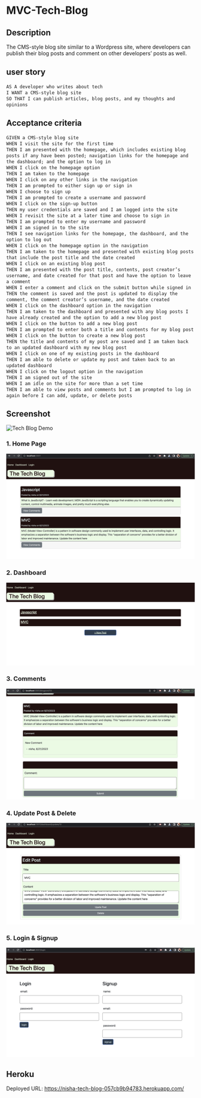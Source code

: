 # MVC-Tech-Blog

## Description 
The  CMS-style blog site similar to a Wordpress site, where developers can publish their blog posts and comment on other developers’ posts as well.



## user story
```
AS A developer who writes about tech
I WANT a CMS-style blog site
SO THAT I can publish articles, blog posts, and my thoughts and opinions
```

## Acceptance criteria
```
GIVEN a CMS-style blog site
WHEN I visit the site for the first time
THEN I am presented with the homepage, which includes existing blog posts if any have been posted; navigation links for the homepage and the dashboard; and the option to log in
WHEN I click on the homepage option
THEN I am taken to the homepage
WHEN I click on any other links in the navigation
THEN I am prompted to either sign up or sign in
WHEN I choose to sign up
THEN I am prompted to create a username and password
WHEN I click on the sign-up button
THEN my user credentials are saved and I am logged into the site
WHEN I revisit the site at a later time and choose to sign in
THEN I am prompted to enter my username and password
WHEN I am signed in to the site
THEN I see navigation links for the homepage, the dashboard, and the option to log out
WHEN I click on the homepage option in the navigation
THEN I am taken to the homepage and presented with existing blog posts that include the post title and the date created
WHEN I click on an existing blog post
THEN I am presented with the post title, contents, post creator’s username, and date created for that post and have the option to leave a comment
WHEN I enter a comment and click on the submit button while signed in
THEN the comment is saved and the post is updated to display the comment, the comment creator’s username, and the date created
WHEN I click on the dashboard option in the navigation
THEN I am taken to the dashboard and presented with any blog posts I have already created and the option to add a new blog post
WHEN I click on the button to add a new blog post
THEN I am prompted to enter both a title and contents for my blog post
WHEN I click on the button to create a new blog post
THEN the title and contents of my post are saved and I am taken back to an updated dashboard with my new blog post
WHEN I click on one of my existing posts in the dashboard
THEN I am able to delete or update my post and taken back to an updated dashboard
WHEN I click on the logout option in the navigation
THEN I am signed out of the site
WHEN I am idle on the site for more than a set time
THEN I am able to view posts and comments but I am prompted to log in again before I can add, update, or delete posts
```
## Screenshot
![Tech Blog Demo](./public/images/MVC_Tech_Blog.gif)


### 1. Home Page
![Home Page](./public/images/homepage.png)

### 2. Dashboard
![Dashboard](./public/images/dashboard.png)

### 3. Comments
![New Comment](./public/images/newcomment.png)

### 4. Update Post & Delete
![Update Post](./public/images/updatepost.png)

### 5. Login & Signup
![Login and Singup](./public/images/login.png)

## Heroku
Deployed URL: https://nisha-tech-blog-057cb9b94783.herokuapp.com/


